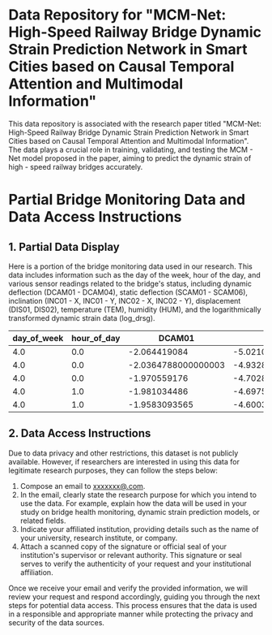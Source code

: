 # Data Repository for "MCM-Net: High-Speed Railway Bridge Dynamic Strain Prediction Network in Smart Cities based on Causal Temporal Attention and Multimodal Information"
This data repository is associated with the research paper titled "MCM-Net: High-Speed Railway Bridge Dynamic Strain Prediction Network in Smart Cities based on Causal Temporal Attention and Multimodal Information". The data plays a crucial role in training, validating, and testing the MCM - Net model proposed in the paper, aiming to predict the dynamic strain of high - speed railway bridges accurately.

# Partial Bridge Monitoring Data and Data Access Instructions
## 1. Partial Data Display
Here is a portion of the bridge monitoring data used in our research. This data includes information such as the day of the week, hour of the day, and various sensor readings related to the bridge's status, including dynamic deflection (DCAM01 - DCAM04), static deflection (SCAM01 - SCAM06), inclination (INC01 - X, INC01 - Y, INC02 - X, INC02 - Y), displacement (DIS01, DIS02), temperature (TEM), humidity (HUM), and the logarithmically transformed dynamic strain data (log_drsg).

| day_of_week | hour_of_day | DCAM01 | DCAM02 | DCAM03 | DCAM04 | SCAM01 | SCAM02 | INC01 - X | INC01 - Y | DIS01 | TEM | HUM | SCAM03 | SCAM04 | SCAM05 | SCAM06 | INC02 - X | INC02 - Y | DIS02 | log_drsg |
|---|---|---|---|---|---|---|---|---|---|---|---|---|---|---|---|---|---|---|---|---|
| 4.0 | 0.0 | -2.064419084 | -5.021032294 | -6.725395482 | -10.09811308 | 5.887983942 | 4.436654043 | 0.005762494 | 0.07683749 | 2.56749301 | 15.67687492 | 80.071875 | 3.772826028 | 3.066534042 | 2.340119982 | 1.647994006 | -0.070687473 | 0.110075001 | 17.98374805 | 5.98285646515059 |
| 4.0 | 0.0 | -2.0364788000000003 | -4.9328874465000006 | -6.622588889499999 | -9.9043018125 | 5.887947965 | 4.4365880015000005 | 0.0054187474999999995 | 0.077462507 | 2.6331276775 | 15.64749994 | 80.39562454 | 3.772766018 | 3.0664379835 | 2.3400749679999997 | 1.647997004 | -0.070818776 | 0.109931255 | 17.993749620000003 | 5.9825050081646145 |
| 4.0 | 0.0 | -1.970559176 | -4.7028460435 | -6.3178347200000005 | -9.3046967565 | 5.887887907 | 4.436501073500001 | 0.0054562510000000005 | 0.07707500549999999 | 2.632503033 | 15.615937375 | 80.99843788 | 3.7726549745 | 3.0663419605 | 2.340044975 | 1.6479550125000002 | -0.0706437055 | 0.109 | 18.004373645 | 5.981934877704378 |
| 4.0 | 1.0 | -1.981034486 | -4.697559225 | -6.382679511999999 | -9.155799761 | 5.88784585 | 4.436459017000001 | 0.0059875069999999996 | 0.0766187615 | 2.632503033 | 15.64249997 | 81.217813115 | 3.7726339935 | 3.0662999865 | 2.3400119664999997 | 1.647921997 | -0.0706312005 | 0.1095250005 | 17.990155885 | 5.982173829237331 |
| 4.0 | 1.0 | -1.9583093565 | -4.600383234000001 | -6.3209334475 | -8.908868867999999 | 5.8877949955 | 4.4363929275 | 0.0052812395 | 0.076725 | 2.3399670004999997 | 15.621562435000001 | 81.440624615 | 3.772549963 | 3.0662490245000003 | 2.3399670004999997 | 1.6478829739999998 | -0.070624948 | 0.10930624050000001 | 17.99968853 | 5.98289344190569 |

## 2. Data Access Instructions
Due to data privacy and other restrictions, this dataset is not publicly available. However, if researchers are interested in using this data for legitimate research purposes, they can follow the steps below:
1. Compose an email to [xxxxxxx@.com](mailto:xxxxxxx@.com).
2. In the email, clearly state the research purpose for which you intend to use the data. For example, explain how the data will be used in your study on bridge health monitoring, dynamic strain prediction models, or related fields.
3. Indicate your affiliated institution, providing details such as the name of your university, research institute, or company.
4. Attach a scanned copy of the signature or official seal of your institution's supervisor or relevant authority. This signature or seal serves to verify the authenticity of your request and your institutional affiliation.

Once we receive your email and verify the provided information, we will review your request and respond accordingly, guiding you through the next steps for potential data access. This process ensures that the data is used in a responsible and appropriate manner while protecting the privacy and security of the data sources. 
